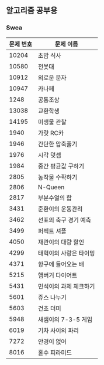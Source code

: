 ## 알고리즘 공부용

### Swea

| 문제 번호 | 문제 이름       |
| --------- | --------------- |
| 10204 | 초밥 식사 |
| 10580 | 전봇대 |
| 10912 | 외로운 문자 |
| 10947 | 카나페 |
| 1248 | 공통조상 |
| 13038 | 교환학생 |
| 14195 | 미생물 관찰 |
| 1940 | 가랏 RC카 |
| 1946 | 간단한 압축풀기 |
| 1976 | 시각 덧셈 |
| 1984 | 중간 평균값 구하기 |
| 2805      | 농작물 수확하기 |
| 2806      | N-Queen |
|2817|부분수열의 합|
|3431|준환이의 운동관리|
| 3462 | 선표의 축구 경기 예측 |
|3499|퍼펙트 셔플|
| 4050 | 재관이의 대량 할인 |
| 4299 | 태혁이의 사랑은 타이밍 |
| 4371 | 항구에 들어오는 배 |
| 5215 | 햄버거 다이어트 |
| 5431 | 민석이의 과제 체크하기 |
| 5601 | 쥬스 나누기 |
| 5603 | 건초 더미 |
| 5948 | 새샘이의 7-3-5 게임 |
| 6019 | 기차 사이의 파리 |
| 7272 | 안경이 없어 |
| 8016 | 홀수 피라미드 |
